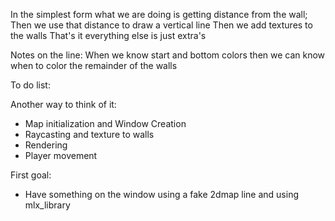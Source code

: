 In the simplest form what we are doing is getting distance from the wall;
Then we use that distance to draw a vertical line
Then we add textures to the walls
That's it everything else is just extra's

Notes on the line:
When we know start and bottom colors then we can know when to color the remainder of the walls

To do list:


Another way to think of it:
- Map initialization and Window Creation
- Raycasting and texture to walls
- Rendering
- Player movement


First goal:
- Have something on the window using a fake 2dmap line and using mlx_library